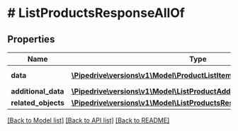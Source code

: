 # # ListProductsResponseAllOf

## Properties

Name | Type | Description | Notes
------------ | ------------- | ------------- | -------------
**data** | [**\Pipedrive\versions\v1\Model\ProductListItem[]**](ProductListItem.md) | The array of products |
**additional_data** | [**\Pipedrive\versions\v1\Model\ListProductAdditionalData**](ListProductAdditionalData.md) |  |
**related_objects** | [**\Pipedrive\versions\v1\Model\ListProductsResponseAllOfRelatedObjects**](ListProductsResponseAllOfRelatedObjects.md) |  |

[[Back to Model list]](../../README.md#models) [[Back to API list]](../../README.md#endpoints) [[Back to README]](../../README.md)
